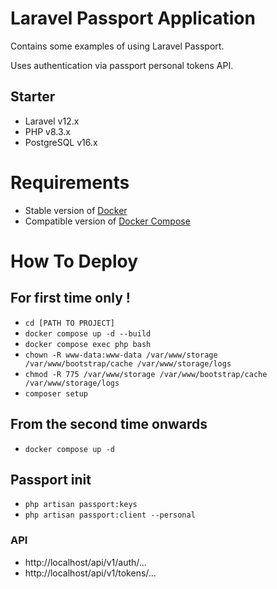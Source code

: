 # Laravel Passport Application

Contains some examples of using Laravel Passport.

Uses authentication via passport personal tokens API.

## Starter

- Laravel v12.x
- PHP v8.3.x
- PostgreSQL v16.x

# Requirements
- Stable version of [Docker](https://docs.docker.com/engine/install/)
- Compatible version of [Docker Compose](https://docs.docker.com/compose/install/#install-compose)

# How To Deploy

## For first time only !
- `cd [PATH TO PROJECT]`
- `docker compose up -d --build`
- `docker compose exec php bash`
- `chown -R www-data:www-data /var/www/storage /var/www/bootstrap/cache /var/www/storage/logs`
- `chmod -R 775 /var/www/storage /var/www/bootstrap/cache /var/www/storage/logs`
- `composer setup`

## From the second time onwards
- `docker compose up -d`

## Passport init

- `php artisan passport:keys`
- `php artisan passport:client --personal`

### API
- http://localhost/api/v1/auth/...
- http://localhost/api/v1/tokens/...

